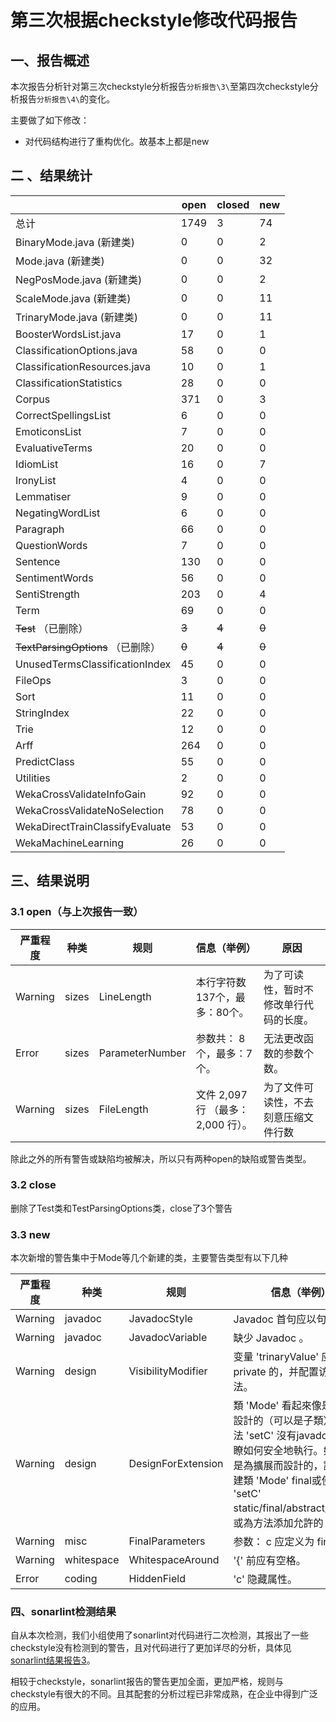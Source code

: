 # 第三次根据checkstyle修改代码报告



## 一、报告概述

本次报告分析针对第三次checkstyle分析报告`分析报告\3\`至第四次checkstyle分析报告`分析报告\4\`的变化。

主要做了如下修改：

+ 对代码结构进行了重构优化。故基本上都是new

## 二 、结果统计

|                                   | open  | closed | new   |
| --------------------------------- | ----- | ------ | ----- |
| 总计                              | 1749  | 3      | 74    |
| BinaryMode.java (新建类)          | 0     | 0      | 2     |
| Mode.java (新建类)                | 0     | 0      | 32    |
| NegPosMode.java (新建类)          | 0     | 0      | 2     |
| ScaleMode.java (新建类)           | 0     | 0      | 11    |
| TrinaryMode.java (新建类)         | 0     | 0      | 11    |
| BoosterWordsList.java             | 17    | 0      | 1     |
| ClassificationOptions.java        | 58    | 0      | 0     |
| ClassificationResources.java      | 10    | 0      | 1     |
| ClassificationStatistics          | 28    | 0      | 0     |
| Corpus                            | 371   | 0      | 3     |
| CorrectSpellingsList              | 6     | 0      | 0     |
| EmoticonsList                     | 7     | 0      | 0     |
| EvaluativeTerms                   | 20    | 0      | 0     |
| IdiomList                         | 16    | 0      | 7     |
| IronyList                         | 4     | 0      | 0     |
| Lemmatiser                        | 9     | 0      | 0     |
| NegatingWordList                  | 6     | 0      | 0     |
| Paragraph                         | 66    | 0      | 0     |
| QuestionWords                     | 7     | 0      | 0     |
| Sentence                          | 130   | 0      | 0     |
| SentimentWords                    | 56    | 0      | 0     |
| SentiStrength                     | 203   | 0      | 4     |
| Term                              | 69    | 0      | 0     |
| ~~Test~~    （已删除）            | ~~3~~ | ~~4~~  | ~~0~~ |
| ~~TextParsingOptions~~ （已删除） | ~~0~~ | ~~4~~  | ~~0~~ |
| UnusedTermsClassificationIndex    | 45    | 0      | 0     |
| FileOps                           | 3     | 0      | 0     |
| Sort                              | 11    | 0      | 0     |
| StringIndex                       | 22    | 0      | 0     |
| Trie                              | 12    | 0      | 0     |
| Arff                              | 264   | 0      | 0     |
| PredictClass                      | 55    | 0      | 0     |
| Utilities                         | 2     | 0      | 0     |
| WekaCrossValidateInfoGain         | 92    | 0      | 0     |
| WekaCrossValidateNoSelection      | 78    | 0      | 0     |
| WekaDirectTrainClassifyEvaluate   | 53    | 0      | 0     |
| WekaMachineLearning               | 26    | 0      | 0     |



## 三、结果说明

### 3.1 open（与上次报告一致）

| 严重程度 | 种类  | 规则            | 信息（举例）                       | 原因                                   |
| -------- | ----- | --------------- | ---------------------------------- | -------------------------------------- |
| Warning  | sizes | LineLength      | 本行字符数 137个，最多：80个。     | 为了可读性，暂时不修改单行代码的长度。 |
| Error    | sizes | ParameterNumber | 参数共： 8个，最多：7个。          | 无法更改函数的参数个数。               |
| Warning  | sizes | FileLength      | 文件 2,097 行 （最多：2,000 行）。 | 为了文件可读性，不去刻意压缩文件行数   |

除此之外的所有警告或缺陷均被解决，所以只有两种open的缺陷或警告类型。



### 3.2 close

删除了Test类和TestParsingOptions类，close了3个警告

### 3.3 new

本次新增的警告集中于Mode等几个新建的类，主要警告类型有以下几种

| 严重程度 | 种类       | 规则               | 信息（举例）                                                 |
| -------- | ---------- | ------------------ | ------------------------------------------------------------ |
| Warning  | javadoc    | JavadocStyle       | Javadoc 首句应以句号结尾。                                   |
| Warning  | javadoc    | JavadocVariable    | 缺少 Javadoc 。                                              |
| Warning  | design     | VisibilityModifier | 变量 'trinaryValue' 应定义为 private 的，并配置访问方法。    |
| Warning  | design     | DesignForExtension | 類 'Mode' 看起來像是為擴展設計的（可以是子類），但方法 'setC' 沒有javadoc，解釋瞭如何安全地執行。如果類不是為擴展而設計的，請考慮創建類 'Mode' final或使方法 'setC' static/final/abstract/empty，或為方法添加允許的 |
| Warning  | misc       | FinalParameters    | 参数： c 应定义为 final 的。                                 |
| Warning  | whitespace | WhitespaceAround   | '{' 前应有空格。                                             |
| Error    | coding     | HiddenField        | 'c' 隐藏属性。                                               |

### 四、sonarlint检测结果

自从本次检测，我们小组使用了sonarlint对代码进行二次检测，其报出了一些checkstyle没有检测到的警告，且对代码进行了更加详尽的分析，具体见 [sonarlint结果报告3](.\分析报告\4\sonarlint结果报告.pdf )。

相较于checkstyle，sonarlint报告的警告更加全面，更加严格，规则与checkstyle有很大的不同。且其配套的分析过程已非常成熟，在企业中得到广泛的应用。





